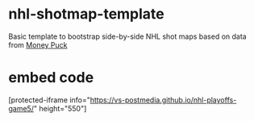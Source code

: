 # nhl-shotmap-template
Basic template to bootstrap side-by-side NHL shot maps based on data from <a href src="https://moneypuck.com/data.htm" target="_blank">Money Puck</a>

# embed code
[protected-iframe info="https://vs-postmedia.github.io/nhl-playoffs-game5/" height="550"]
